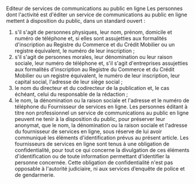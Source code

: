 Editeur de services de communications au public en ligne
Les personnes dont l'activité est d'éditer un service de communications au public en ligne mettent à disposition du public, dans un standard ouvert :
1. s'il s'agit de personnes physiques, leur nom, prénom, domicile et numéro de téléphone et, si elles sont assujetties aux formalités d'inscription au Registre du Commerce et du Crédit Mobilier ou un registre équivalent, le numéro de leur inscription ;
1. s'il s'agit de personnes morales, leur dénomination ou leur raison sociale, leur numéro de téléphone et, s'il s'agit d'entreprises assujetties aux formalités d'inscription au Registre du Commerce et du Crédit Mobilier ou un registre équivalent, le numéro de leur inscription, leur capital social, l'adresse de leur siège social ;
1. le nom du directeur et du codirecteur de la publication et, le cas échéant, celui du responsable de la rédaction ;
1. le nom, la dénomination ou la raison sociale et l'adresse et le numéro de téléphone du Fournisseur de services en ligne.
Les personnes éditant à titre non professionnel un service de communications au public en ligne peuvent ne tenir à la disposition du public, pour préserver leur anonymat, que le nom, la dénomination ou la raison sociale et l'adresse du fournisseur de services en ligne, sous réserve de lui avoir communiqué les éléments d'identification prévus au présent article.
Les fournisseurs de services en ligne sont tenus à une obligation de confidentialité, pour tout ce qui concerne la divulgation de ces éléments d'identification ou de toute information permettant d'identifier la personne concernée. Cette obligation de confidentialité n'est pas opposable à l'autorité judiciaire, ni aux services d’enquête de police et de gendarmerie.